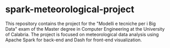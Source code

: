 # spark-meteorological-project
This repository contains the project for the "Modelli e tecniche per i Big Data" exam of the Master degree in Computer Engineering at the University of Calabria. The project is focused on meteorological data analysis using Apache Spark for back-end and Dash for front-end visualization.
